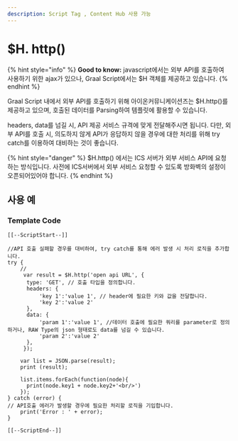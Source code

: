 ```yaml
---
description: Script Tag , Content Hub 사용 가능
---
```


# $H. http()

{% hint style="info" %}
**Good to know:** javascript에서는 외부 API를 호출하여 사용하기 위한 ajax가 있으나, Graal Script에서는 $H 객체를 제공하고 있습니다.
{% endhint %}

Graal Script 내에서 외부 API를 호출하기 위해 아이온커뮤니케이션즈는 $H.http()를 제공하고 있으며, 호출된 데이터를 Parsing하여 템플릿에 활용할 수 있습니다.&#x20;

headers, data를 넘길 시, API 제공 서비스 규격에 맞게 전달해주시면 됩니다.  다만, 외부 API를 호출 시, 의도하지 않게  API가 응답하지 않을 경우에 대한 처리를 위해 try catch를 이용하여 대비하는 것이 좋습니다.&#x20;

{% hint style="danger" %}
$H.http() 에서는 ICS 서버가 외부 서비스 API에 요청하는 방식입니다. 사전에 ICS서버에서 외부 서비스 요청할 수 있도록 방화벽의 설정이 오픈되어있어야 합니다.  &#x20;
{% endhint %}

## 사용 예&#x20;

### Template Code

```
[[--ScriptStart--]]

//API 호출 실패할 경우를 대비하여, try catch를 통해 에러 발생 시 처리 로직을 추가합니다.
try {
    //
     var result = $H.http('open api URL', {
      type: 'GET', // 호출 타입을 정의합니다.
      headers: {
          'key 1':'value 1', // header에 필요한 키와 값을 전달합니다.
          'key 2':'value 2'
      },
      data: {
          'param 1':'value 1', //데이터 호출에 필요한 쿼리를 parameter로 정의하거나, RAW Type의 json 형태로도 data를 넘길 수 있습니다.
          'param 2':'value 2'
      },
     });
     
    var list = JSON.parse(result);
    print (result);
    
    list.items.forEach(function(node){
      print(node.key1 + node.key2+'<br/>')
    });
} catch (error) {
// API호출 에러가 발생할 경우에 필요한 처리할 로직을 기입합니다.
    print('Error : ' + error);
}

[[--ScriptEnd--]]
```

